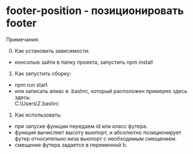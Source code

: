 # footer-position - позиционировать footer
Примечания:

0. Как установить зависимости:  
 - консолью зайти в папку проекта, запустить npm install  

01. Как запустить сборку:  
 - npm run start  
 - или записать алиас в .bashrc, который расположен примерно здесь здесь:  
    C:\Users\Z\.bashrc    

1. Как использовать:
  - при запуске функции передаем id или класс футера.
  - функция вычисляет высоту вьюпорт, и абсолютно позиционирует футер относительно низа вьюпорт с необходимым смещением.
  - смещение футера задается в переменной b.  
